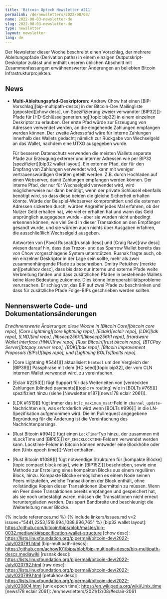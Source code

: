 ```yaml
---
title: 'Bitcoin Optech Newsletter #211'
permalink: /de/newsletters/2022/08/03/
name: 2022-08-03-newsletter-de
slug: 2022-08-03-newsletter-de
type: newsletter
layout: newsletter
lang: de
---
```

Der Newsletter dieser Woche beschreibt einen Vorschlag, der mehrere
Ableitungspfade (Derivation paths) in einem einzigen Outputskript-Deskriptor
zulässt und enthält unseren üblichen Abschnitt mit Zusammenfassungen
erwähnenswerter Änderungen an beliebten Bitcoin Infrastrukturprojekten.

## News

- **Multi-Ableitungspfad-Deskriptoren:** Andrew Chow hat einen
  [BIP-Vorschlag][bip-multipath-descs] in der Bitcoin-Dev Mailingliste
  [geposted][chow desc], um Spezifizierung zweier
  verwandter [BIP32][]-Pfade für [HD-Schlüsselgenerierung][topic bip32]
  in einem einzelnen Deskriptor zu erlauben. Der erste Pfad würde zur Erzeugung von Adressen verwendet werden,
  an die eingehende Zahlungen empfangen werden können. Der zweite Adresspfad wäre
  für interne Zahlungen innerhalb des Wallets gedacht; nämlich zur Rückgabe von
  Wechselgeld an das Wallet, nachdem eine UTXO ausgegeben wurde.

    Für besseren Datenschutz verwenden die meisten Wallets separate Pfade
    zur Erzeugung externer und interner Adressen wie per BIP32
    [spezifiziert][bip32 wallet layout]. Ein externer Pfad, der für den
    Empfang von Zahlungen verwendet wird, kann mit weniger vertrauenswürdigen
    Geräten geteilt werden. Z.B. durch Hochladen auf einen Webserver, damit
    Zahlungen empfangen werden können. Der interne Pfad, der nur für Wechselgeld
    verwendet wird, wird möglicherweise nur dann benötigt, wenn der private
    Schlüssel ebenfalls benötigt wird, so dass diese beiden die gleiche Sicherheit
    erhalten könnte. Würde der Beispiel-Webserver kompromittiert und die
    externen Adressen sickerten durch, würden Angreifer jedes Mal erfahren,
    ob der Nutzer Geld erhalten hat, wie viel er erhalten hat und wann das
    Geld ursprünglich ausgegeben wurde - aber sie würden nicht unbedingt
    erkennen können, wie viel Geld in dieser Transaktion an den Empfänger gesandt wurde,
    und sie würden auch nichts über Ausgaben erfahren, die ausschließlich
    Wechselgeld ausgeben.

    Antworten von [Pavol Rusnak][rusnak desc] und [Craig Raw][raw desc]
    wiesen darauf hin, dass das Trezor- und das Sparrow Wallet bereits das von
    Chow vorgeschlagene System unterstützen. Rusnak fragte auch, ob ein
    einzelner Deskriptor in der Lage sein sollte, mehr als zwei zusammenhängende
    Pfade zu beschreiben. Dmitry Petukhov [merkte an][petukhov desc], dass
    bis dato nur interne und externe Pfade weite Verbreitung fänden und dass
    zusätzlichen Pfaden in bestehende Wallets keine klare Bedeutung zukomme.
    Dies könne Interoperabilitätsprobleme verursachen. Er schlug vor,
    das BIP auf zwei Pfade zu beschränken und dass für zusätzliche Pfade
    Folge-BIPs geschrieben werden sollten.

## Nennenswerte Code- und Dokumentationsänderungen

*Erwähnenswerte Änderungen diese Woche in [Bitcoin Core][bitcoin core repo],
[Core Lightning][core lightning repo], [Eclair][eclair repo], [LDK][ldk repo],
[LND][lnd repo], [libsecp256k1][libsecp256k1 repo], [Hardware Wallet
Interface (HWI)][hwi repo], [Rust Bitcoin][rust bitcoin repo], [BTCPay
Server][btcpay server repo], [BDK][bdk repo], [Bitcoin Improvement
Proposals (BIPs)][bips repo], und [Lightning BOLTs][bolts repo].*

- [Core Lightning #5441][] aktualisiert `hsmtool` um den Vergleich der
  [BIP39][] Passphrase mit dem [HD seed][topic bip32], der vom
  CLN internen Wallet verwendet wird, zu vereinfachen.

- [Eclair #2253][] fügt Support für das Weiterleiten von
  [verdeckten Zahlungen (blinded payments)][topic rv routing] wie in [BOLTs #765][] spezifiziert
  hinzu (siehe [Newsletter #187][news178 eclair 2061]).

- [LDK #1519][] fügt immer das `htlc_maximum_msat`-Feld in
  `channel_update`-Nachrichten ein, was erforderlich wird wenn [BOLTs #996][] in die
  LN-Spezifikation aufgenommen wird. Die im Pullrequest angegebene Begründung
  für die Änderung ist die Vereinfachung des Nachrichtenparsings.

- [Rust Bitcoin #994][] fügt einen `LockTime`-Typ hinzu, der zusammen mit
  nLockTime und [BIP65][] `OP_CHECKLOCKTIME`-Feldern verwendet werden kann.
  Locktime-Felder in Bitcoin können entweder eine Blockhöhe oder den
  [Unix epoch time][]-Wert enthalten.

- [Rust Bitcoin #1088][] fügt notwendige Strukturen für [kompakte
  Blöcke][topic compact block relay], wie in [BIP152][] beschrieben, sowie
  eine Methode zur Erstellung eines kompakten Blocks aus einem regulären Block,
  hinzu. Kompakte Blöcke ermöglichen es einem Node seinen Peers mitzuteilen,
  welche Transaktionen der Block enthält, ohne vollständige Kopien dieser
  Transaktionen übermitteln zu müssen. Wenn ein Peer diese Transaktionen bereits
  empfangen und gespeichert hat, als sie noch unbestätigt waren, müssen die
  Transaktionen nicht erneut heruntergeladen werden. Das spart Bandbreite und
  beschleunigt die Weiterleitung neuer Blöcke.

{% include references.md %}
{% include linkers/issues.md v=2 issues="5441,2253,1519,994,1088,996,765" %}
[bip32 wallet layout]: https://github.com/bitcoin/bips/blob/master/bip-0032.mediawiki#specification-wallet-structure
[chow desc]: https://lists.linuxfoundation.org/pipermail/bitcoin-dev/2022-July/020791.html
[bip-multipath-descs]: https://github.com/achow101/bips/blob/bip-multipath-descs/bip-multipath-descs.mediawiki
[rusnak desc]: https://lists.linuxfoundation.org/pipermail/bitcoin-dev/2022-July/020792.html
[raw desc]: https://lists.linuxfoundation.org/pipermail/bitcoin-dev/2022-July/020799.html
[petukhov desc]: https://lists.linuxfoundation.org/pipermail/bitcoin-dev/2022-July/020804.html
[unix epoch time]: https://en.wikipedia.org/wiki/Unix_time
[news178 eclair 2061]: /en/newsletters/2021/12/08/#eclair-2061
